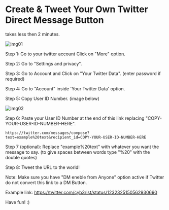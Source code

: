# Create & Tweet Your Own Twitter Direct Message Button

takes less then 2 minutes.

![img01](https://user-images.githubusercontent.com/30123757/75264488-7b098380-5815-11ea-84ac-63f60920b018.jpg)

Step 1: Go to your twitter account Click on "More" option.

Step 2: Go to "Settings and privacy".

Step 3: Go to Account and Click on "Your Twitter Data". (enter password if required)

Step 4: Go to "Account" inside 'Your Twitter Data' option.

Step 5: Copy User ID Number. (image below)


![img02](https://user-images.githubusercontent.com/30123757/75266831-f0c31e80-5818-11ea-9b2c-fd701f301366.jpg)


Step 6: Paste your User ID Number at the end of this link replacing "COPY-YOUR-USER-ID-NUMBER-HERE".
```
https://twitter.com/messages/compose?text=example%20text&recipient_id=COPY-YOUR-USER-ID-NUMBER-HERE
```

Step 7 (optional): Replace "example%20text" with whatever you want the message to say. (to give spaces between words type "%20" with the double quotes)

Step 8: Tweet the URL to the world!


Note: Make sure you have "DM eneble from Anyone" option active if Twitter do not convert this link to a DM Button.

Example link: https://twitter.com/cyb3rist/status/1232325150562930690

Have fun! :) 
